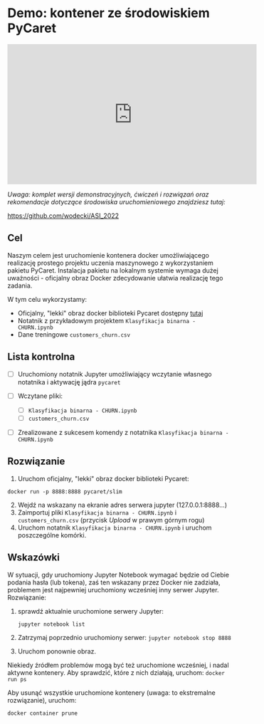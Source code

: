 # Demo: kontener ze środowiskiem PyCaret

<iframe width="560" height="315" src="https://www.youtube.com/embed/kGu5MS1e0Xs" title="YouTube video player" frameborder="0" allow="accelerometer; autoplay; clipboard-write; encrypted-media; gyroscope; picture-in-picture" allowfullscreen></iframe>



*Uwaga: komplet wersji demonstracyjnych, ćwiczeń i rozwiązań oraz rekomendacje dotyczące środowiska uruchomieniowego znajdziesz tutaj:*

https://github.com/wodecki/ASI_2022

## Cel

Naszym celem jest uruchomienie kontenera docker umożliwiającego realizację prostego projektu uczenia maszynowego z wykorzystaniem pakietu PyCaret. Instalacja pakietu na lokalnym systemie wymaga dużej uważności - oficjalny obraz Docker zdecydowanie ułatwia realizację tego zadania.

W tym celu wykorzystamy:

- Oficjalny, "lekki" obraz docker biblioteki Pycaret dostępny [tutaj](https://hub.docker.com/r/pycaret/slim)
- Notatnik z przykładowym projektem `Klasyfikacja binarna - CHURN.ipynb`
- Dane treningowe `customers_churn.csv`



## Lista kontrolna

- [ ] Uruchomiony notatnik Jupyter umożliwiający wczytanie własnego notatnika i aktywację jądra `pycaret`
- [ ] Wczytane pliki:
  - [ ]  `Klasyfikacja binarna - CHURN.ipynb`
  - [ ]  `customers_churn.csv`
- [ ] Zrealizowane z sukcesem komendy z notatnika  `Klasyfikacja binarna - CHURN.ipynb`



## Rozwiązanie

1. Uruchom oficjalny, "lekki" obraz docker biblioteki Pycaret:

`docker run -p 8888:8888 pycaret/slim`

2. Wejdź na wskazany na ekranie adres serwera jupyter (127.0.0.1:8888...)
3. Zaimportuj pliki `Klasyfikacja binarna - CHURN.ipynb` i `customers_churn.csv`  (przycisk  *Upload* w prawym górnym rogu) 
4. Uruchom notatnik  `Klasyfikacja binarna - CHURN.ipynb` i uruchom poszczególne komórki.



## Wskazówki

W sytuacji, gdy uruchomiony Jupyter Notebook wymagać będzie od Ciebie podania hasła (lub tokena), zaś ten wskazany przez Docker nie zadziała, problemem jest najpewniej uruchomiony wcześniej inny serwer Jupyter. Rozwiązanie:

1. sprawdź aktualnie uruchomione serwery Jupyter:

   `jupyter notebook list`

2. Zatrzymaj poprzednio uruchomiony serwer:
   `jupyter notebook stop 8888`

3. Uruchom ponownie obraz.



Niekiedy źródłem problemów mogą być też uruchomione wcześniej, i nadal aktywne kontenery. Aby sprawdzić, które z nich działają, uruchom:
`docker run ps`

Aby usunąć wszystkie uruchomione kontenery (uwaga: to ekstremalne rozwiązanie), uruchom:

`docker container prune`

